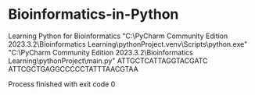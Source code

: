# Bioinformatics-in-Python
Learning Python for Bioinformatics
"C:\PyCharm Community Edition 2023.3.2\Bioinformatics Learning\pythonProject\.venv\Scripts\python.exe" "C:\PyCharm Community Edition 2023.3.2\Bioinformatics Learning\pythonProject\main.py" 
ATTGCTCATTAGGTACGATC
ATTCGCTGAGGCCCCCTATTTAACGTAA

Process finished with exit code 0
